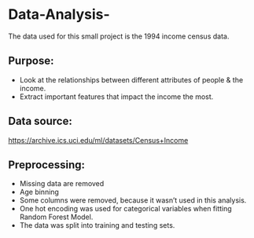 # Data-Analysis-
The data used for this small project is the 1994 income census data.
## Purpose:
* Look at the relationships between different attributes of people & the income.
* Extract important features that impact the income the most.
## Data source:
https://archive.ics.uci.edu/ml/datasets/Census+Income
## Preprocessing:
*	Missing data are removed
*	Age binning
*	Some columns were removed, because it wasn’t used in this analysis.
*	One hot encoding was used for categorical variables when fitting Random Forest Model.
*	The data was split into training and testing sets.
